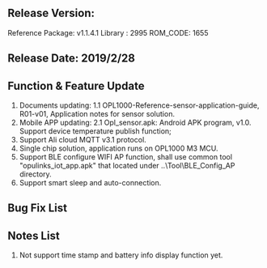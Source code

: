 ﻿## Release Version:
Reference Package: v1.1.4.1
Library : 2995
ROM_CODE: 1655 

## Release Date: 2019/2/28

## Function & Feature Update 
1. Documents updating:
    1.1 OPL1000-Reference-sensor-application-guide, R01-v01, Application notes for sensor solution.
2. Mobile APP  updating:
   2.1 Opl_sensor.apk: Android APK program, v1.0. Support device temperature publish function;    
3. Support Ali cloud MQTT v3.1 protocol.
4. Single chip solution, application runs on OPL1000 M3 MCU. 
5. Support  BLE configure WIFI AP function, shall use common tool "opulinks_iot_app.apk" that located under ..\Tool\BLE_Config_AP directory.
6. Support smart sleep and auto-connection.

## Bug Fix List 


## Notes List 
1. Not support time stamp and battery info display function yet. 


